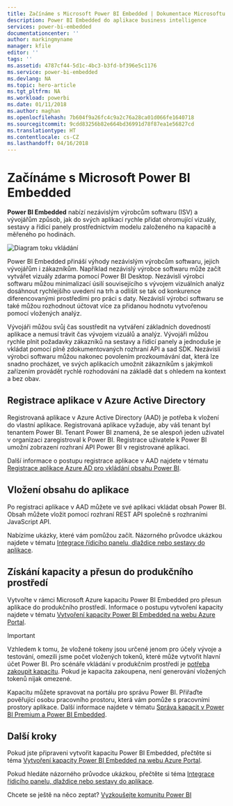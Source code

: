 ```yaml
---
title: Začínáme s Microsoft Power BI Embedded | Dokumentace Microsoftu
description: Power BI Embedded do aplikace business intelligence
services: power-bi-embedded
documentationcenter: ''
author: markingmyname
manager: kfile
editor: ''
tags: ''
ms.assetid: 4787cf44-5d1c-4bc3-b3fd-bf396e5c1176
ms.service: power-bi-embedded
ms.devlang: NA
ms.topic: hero-article
ms.tgt_pltfrm: NA
ms.workload: powerbi
ms.date: 01/11/2018
ms.author: maghan
ms.openlocfilehash: 7b604f9a26fc4c9a2c76a28ca01d066fe1640718
ms.sourcegitcommit: 9cdd83256b82e664bd36991d78f87ea1e56827cd
ms.translationtype: HT
ms.contentlocale: cs-CZ
ms.lasthandoff: 04/16/2018
---
```

# <a name="get-started-with-microsoft-power-bi-embedded"></a>Začínáme s Microsoft Power BI Embedded

**Power BI Embedded** nabízí nezávislým výrobcům softwaru (ISV) a vývojářům způsob, jak do svých aplikací rychle přidat ohromující vizuály, sestavy a řídicí panely prostřednictvím modelu založeného na kapacitě a měřeného po hodinách.

![Diagram toku vkládání](media/get-started/introduction.png)

Power BI Embedded přináší výhody nezávislým výrobcům softwaru, jejich vývojářům i zákazníkům. Například nezávislý výrobce softwaru může začít vytvářet vizuály zdarma pomocí Power BI Desktop. Nezávislí výrobci softwaru můžou minimalizací úsilí souvisejícího s vývojem vizuálních analýz dosáhnout rychlejšího uvedení na trh a odlišit se tak od konkurence diferencovanými prostředími pro práci s daty. Nezávislí výrobci softwaru se také můžou rozhodnout účtovat více za přidanou hodnotu vytvořenou pomocí vložených analýz.

Vývojáři můžou svůj čas soustředit na vytváření základních dovedností aplikace a nemusí trávit čas vývojem vizuálů a analýz. Vývojáři můžou rychle plnit požadavky zákazníků na sestavy a řídicí panely a jednoduše je vkládat pomocí plně zdokumentovaných rozhraní API a sad SDK. Nezávislí výrobci softwaru můžou nakonec povolením prozkoumávání dat, která lze snadno procházet, ve svých aplikacích umožnit zákazníkům s jakýmkoli zařízením provádět rychlé rozhodování na základě dat s ohledem na kontext a bez obav.

## <a name="register-an-application-within-azure-active-directory"></a>Registrace aplikace v Azure Active Directory

Registrovaná aplikace v Azure Active Directory (AAD) je potřeba k vložení do vlastní aplikace. Registrovaná aplikace vyžaduje, aby váš tenant byl tenantem Power BI. Tenant Power BI znamená, že se alespoň jeden uživatel v organizaci zaregistroval k Power BI. Registrace uživatele k Power BI umožní zobrazení rozhraní API Power BI v registrované aplikaci.

Další informace o postupu registrace aplikace v AAD najdete v tématu [Registrace aplikace Azure AD pro vkládání obsahu Power BI](https://powerbi.microsoft.com/documentation/powerbi-developer-register-app/).

## <a name="embed-content-in-your-application"></a>Vložení obsahu do aplikace

Po registraci aplikace v AAD můžete ve své aplikaci vkládat obsah Power BI. Obsah můžete vložit pomocí rozhraní REST API společně s rozhraními JavaScript API.

Nabízíme ukázky, které vám pomůžou začít. Názorného průvodce ukázkou najdete v tématu [Integrace řídicího panelu, dlaždice nebo sestavy do aplikace](https://powerbi.microsoft.com/documentation/powerbi-developer-embed-sample-app-owns-data/).

## <a name="get-capacity-and-move-to-production"></a>Získání kapacity a přesun do produkčního prostředí

Vytvořte v rámci Microsoft Azure kapacitu Power BI Embedded pro přesun aplikace do produkčního prostředí. Informace o postupu vytvoření kapacity najdete v tématu [Vytvoření kapacity Power BI Embedded na webu Azure Portal](create-capacity.md).

> [!IMPORTANT]
> Vzhledem k tomu, že vložené tokeny jsou určené jenom pro účely vývoje a testování, omezili jsme počet vložených tokenů, které může vytvořit hlavní účet Power BI. Pro scénáře vkládání v produkčním prostředí je [potřeba zakoupit kapacitu](https://docs.microsoft.com/power-bi/developer/embedded-faq#technical). Pokud je kapacita zakoupena, není generování vložených tokenů nijak omezené.

Kapacitu můžete spravovat na portálu pro správu Power BI. Přiřaďte pověřující osobu pracovního prostoru, která vám pomůže s pracovními prostory aplikace. Další informace najdete v tématu [Správa kapacit v Power BI Premium a Power BI Embedded](https://powerbi.microsoft.com/documentation/powerbi-admin-premium-manage/).

## <a name="next-steps"></a>Další kroky

Pokud jste připraveni vytvořit kapacitu Power BI Embedded, přečtěte si téma [Vytvoření kapacity Power BI Embedded na webu Azure Portal](create-capacity.md).

Pokud hledáte názorného průvodce ukázkou, přečtěte si téma [Integrace řídicího panelu, dlaždice nebo sestavy do aplikace](https://powerbi.microsoft.com/documentation/powerbi-developer-embed-sample-app-owns-data/).

Chcete se ještě na něco zeptat? [Vyzkoušejte komunitu Power BI](http://community.powerbi.com/)
